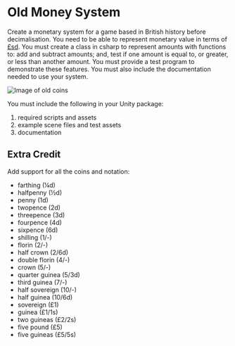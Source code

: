 # Old Money System

Create a monetary system for a game based in British history before decimalisation. You need to be able to represent monetary value in terms of [£sd](https://en.wikipedia.org/wiki/£sd). You must create a class in csharp to represent amounts with functions to: add and subtract amounts; and, test if one amount is equal to, or greater, or less than another amount. You must provide a test program to demonstrate these features. You must also include the documentation needed to use your system.

![Image of old coins](http://projectbritain.com/money/images/coins.jpg "Old money")

You must include the following in your Unity package:

1. required scripts and assets
2. example scene files and test assets
3. documentation

## Extra Credit

Add support for all the coins and notation:

- farthing (¼d)
- halfpenny (½d)
- penny (1d)
- twopence (2d)
- threepence (3d)
- fourpence (4d)
- sixpence (6d)
- shilling (1/-)
- florin (2/-)
- half crown (2/6d)
- double florin (4/-)
- crown (5/-)
- quarter guinea (5/3d)
- third guinea (7/-)
- half sovereign (10/-)
- half guinea (10/6d)
- sovereign (£1)
- guinea (£1/1s)
- two guineas (£2/2s)
- five pound (£5)
- five guineas (£5/5s)
